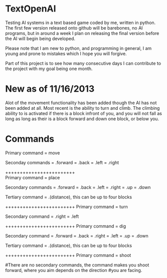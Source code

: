 TextOpenAI
==========

Testing AI systems in a text based game coded by me, written in python.
The first few version released onto github will be barebones, no AI programs, but in around a week I plan on releasing the
final version before the AI will begin being developed.

Please note that I am new to python, and programming in general, I am young and prone to mistakes which I hope you will forgive.

Part of this project is to see how many consecutive days I can contribute to the project with my goal being one month. 

New as of 11/16/2013
====================
Alot of the movement functionality has been added though the AI has not been added at all. Most recent is the ability to
turn and climb. The climbing ability to is activated if there is a block infront of you, and you will not fall as long as long
as their is a block forward and down one block, or below you.

Commands
========
Primary command = move

Seconday commands = .forward
                  = .back
                  = .left
                  = .right
                  
++++++++++++++++++++++++    
Primary command = place

Secondary commands = .forward
                   = .back
                   = .left
                   = .right
				   = .up
				   = .down
				   
Tertiary command = .(distance), this can be up to four blocks

++++++++++++++++++++++++
Primary command = turn

Secondary command = .right
                  = .left

++++++++++++++++++++++++
Primary command = dig

Secondary command = .forward
							= .back
							= .right
							= .left
							= .up
							= .down
							
Tertiary command = .(distance), this can be up to four blocks

++++++++++++++++++++++++
Primary command = shoot

#There are no secondary commands, the command makes you shoot forward, where you aim depends on the direction
#you are facing.
